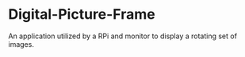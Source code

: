 # Digital-Picture-Frame
An application utilized by a RPi and monitor to display a rotating set of images.
